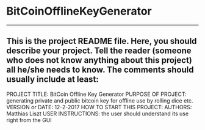 # BitCoinOfflineKeyGenerator
------------------------------------------------------------------------
This is the project README file. Here, you should describe your project.
Tell the reader (someone who does not know anything about this project)
all he/she needs to know. The comments should usually include at least:
------------------------------------------------------------------------

PROJECT TITLE: BitCoin Offline Key Generator 
PURPOSE OF PROJECT: generating private and public bitcoin key for offline use by rolling dice etc. 
VERSION or DATE: 12-2-2017
HOW TO START THIS PROJECT:
AUTHORS: Matthias Liszt 
USER INSTRUCTIONS: the user should understand its use right from the GUI 
